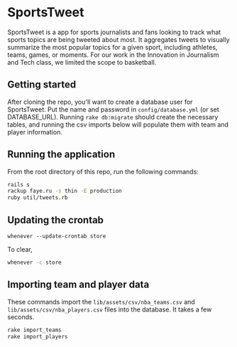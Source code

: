 SportsTweet
===========

SportsTweet is a app for sports journalists and fans looking to track what sports topics are being tweeted about most. It aggregates tweets to visually summarize the most popular topics for a given sport, including athletes, teams, games, or moments. For our work in the Innovation in Journalism and Tech class, we limited the scope to basketball.

## Getting started
After cloning the repo, you'll want to create a database user for SportsTweet. Put the name and password in `config/database.yml` (or set DATABASE_URL). Running `rake db:migrate` should create the necessary tables, and running the csv imports below will populate them with team and player information.

## Running the application
From the root directory of this repo, run the following commands:
```bash
rails s
rackup faye.ru -s thin -E production
ruby util/tweets.rb
```

## Updating the crontab
```
whenever --update-crontab store
```
To clear,
```bash
whenever -c store
```

## Importing team and player data
These commands import the `lib/assets/csv/nba_teams.csv` and `lib/assets/csv/nba_players.csv` files into the database. It takes a few seconds.
```bash
rake import_teams 
rake import_players
```
